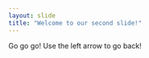 ```yaml
---
layout: slide
title: "Welcome to our second slide!"
---
```

Go go go!
Use the left arrow to go back!
